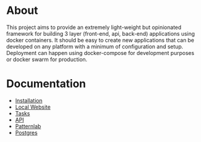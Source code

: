 # About
This project aims to provide an extremely light-weight but opinionated framework for building 3 layer (front-end, api, back-end) applications using docker containers. It should be easy to create new applications that can be developed on any platform with a minimum of configuration and setup.
Deployment can happen using docker-compose for development purposes or docker swarm for production.
# Documentation
- [Installation](documentation/installation.md)
- [Local Website](documentation/localWebsite.md)
- [Tasks](documentation/tasks.md)
- [API](documentation/api.md)
- [Patternlab](documentation/patternlab.md)
- [Postgres](documentation/postgres.md)
